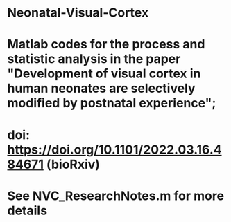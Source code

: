 # Neonatal-Visual-Cortex
# Matlab codes for the process and statistic analysis in the paper "Development of visual cortex in human neonates are selectively modified by postnatal experience"; 
# doi: https://doi.org/10.1101/2022.03.16.484671 (bioRxiv)
# See NVC_ResearchNotes.m for more details
